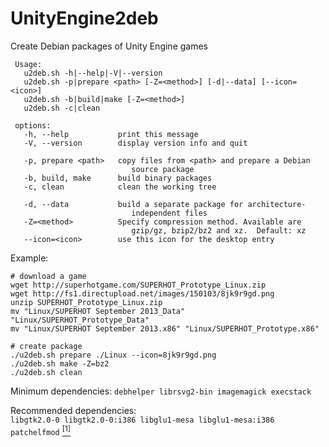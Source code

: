 UnityEngine2deb
===============

Create Debian packages of Unity Engine games
```
 Usage:
   u2deb.sh -h|--help|-V|--version
   u2deb.sh -p|prepare <path> [-Z=<method>] [-d|--data] [--icon=<icon>]
   u2deb.sh -b|build|make [-Z=<method>]
   u2deb.sh -c|clean

 options:
   -h, --help           print this message
   -V, --version        display version info and quit

   -p, prepare <path>   copy files from <path> and prepare a Debian
                           source package
   -b, build, make      build binary packages
   -c, clean            clean the working tree

   -d, --data           build a separate package for architecture-
                           independent files
   -Z=<method>          Specify compression method. Available are
                           gzip/gz, bzip2/bz2 and xz.  Default: xz
   --icon=<icon>        use this icon for the desktop entry
```

Example:
```
# download a game
wget http://superhotgame.com/SUPERHOT_Prototype_Linux.zip
wget http://fs1.directupload.net/images/150103/8jk9r9gd.png
unzip SUPERHOT_Prototype_Linux.zip
mv "Linux/SUPERHOT September 2013_Data" "Linux/SUPERHOT_Prototype_Data"
mv "Linux/SUPERHOT September 2013.x86" "Linux/SUPERHOT_Prototype.x86"

# create package
./u2deb.sh prepare ./Linux --icon=8jk9r9gd.png
./u2deb.sh make -Z=bz2
./u2deb.sh clean
```

Minimum dependencies: `debhelper librsvg2-bin imagemagick execstack`

Recommended dependencies:<br>
`libgtk2.0-0 libgtk2.0-0:i386 libglu1-mesa libglu1-mesa:i386 patchelfmod` [<sup>[1]</sup>](https://github.com/darealshinji/patchelfmod)
